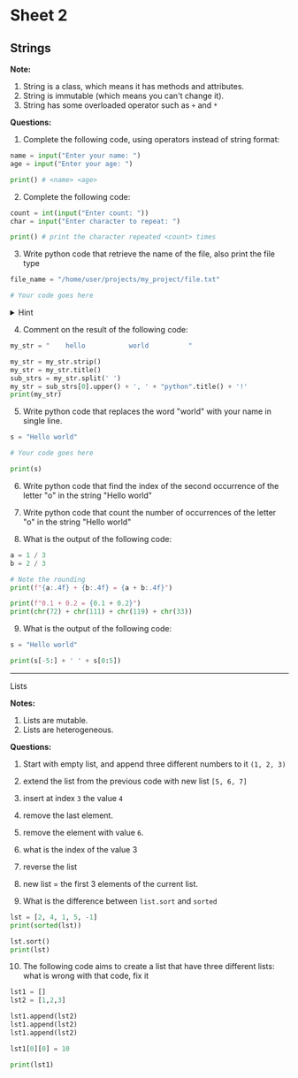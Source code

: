 # Sheet 2

## Strings

**Note:** 
1. String is a class, which means it has methods and attributes.
2. String is immutable (which means you can't change it).
3. String has some overloaded operator such as `+` and `*`

**Questions:**

1. Complete the following code, using operators instead of string format:

```python
name = input("Enter your name: ")
age = input("Enter your age: ")

print() # <name> <age>
```

2. Complete the following code:

```python
count = int(input("Enter count: "))
char = input("Enter character to repeat: ")

print() # print the character repeated <count> times
```

3. Write python code that retrieve the name of the file, also print the file
   type

```python
file_name = "/home/user/projects/my_project/file.txt"

# Your code goes here
```

<details>
<summary>Hint</summary>

You may use split method to split the file name from the path
and use indexing to get the last element.

</details>

4. Comment on the result of the following code:

```python
my_str = "    hello           world          "

my_str = my_str.strip()
my_str = my_str.title()
sub_strs = my_str.split(' ')
my_str = sub_strs[0].upper() + ', ' + "python".title() + '!'
print(my_str)
```

5. Write python code that replaces the word "world" with your name in single
   line.

```python
s = "Hello world"

# Your code goes here

print(s)
```

6. Write python code that find the index of the second occurrence of the letter "o" in the string "Hello world"

7. Write python code that count the number of occurrences of the letter "o" in the string "Hello world"


8. What is the output of the following code:

```python
a = 1 / 3
b = 2 / 3

# Note the rounding
print(f"{a:.4f} + {b:.4f} = {a + b:.4f}")

print(f"0.1 + 0.2 = {0.1 + 0.2}")
print(chr(72) + chr(111) + chr(119) + chr(33))
```

9. What is the output of the following code:

```python
s = "Hello world"

print(s[-5:] + ' ' + s[0:5])
```

---

Lists

**Notes:**
1. Lists are mutable.
2. Lists are heterogeneous.

**Questions:**

1. Start with empty list, and append three different numbers to it `(1, 2, 3)`

2. extend the list from the previous code with new list `[5, 6, 7]`

3. insert at index `3` the value `4` 

4. remove the last element.

5. remove the element with value `6`.

6. what is the index of the value 3

7. reverse the list

8. new list = the first 3 elements of the current list.

9. What is the difference between `list.sort` and `sorted`

```python
lst = [2, 4, 1, 5, -1]
print(sorted(lst))

lst.sort()
print(lst)
```

10. The following code aims to create a list that have three different lists:
what is wrong with that code, fix it

```python
lst1 = []
lst2 = [1,2,3]

lst1.append(lst2)
lst1.append(lst2)
lst1.append(lst2)

lst1[0][0] = 10

print(lst1)
```
